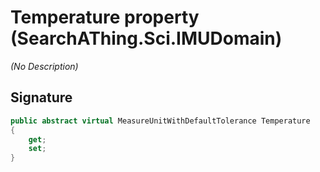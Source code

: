 # Temperature property (SearchAThing.Sci.IMUDomain)
_(No Description)_

## Signature
```csharp
public abstract virtual MeasureUnitWithDefaultTolerance Temperature
{
    get;
    set;
}
```
